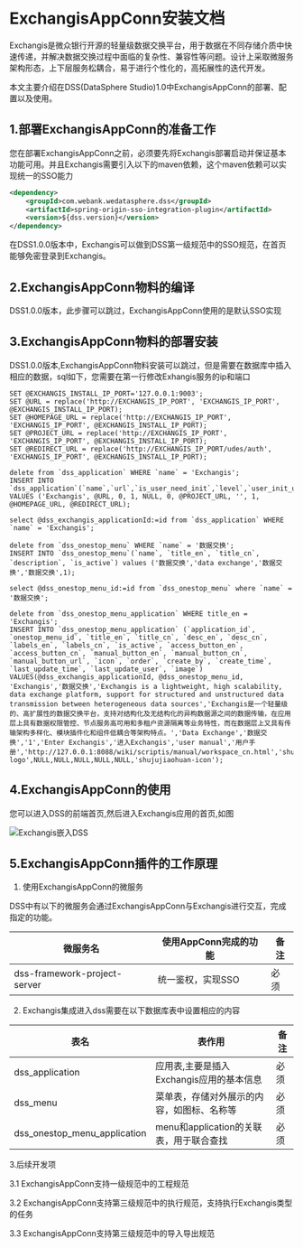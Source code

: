 # ExchangisAppConn安装文档
Exchangis是微众银行开源的轻量级数据交换平台，用于数据在不同存储介质中快速传递，并解决数据交换过程中面临的复杂性、兼容性等问题。设计上采取微服务架构形态，上下层服务松耦合，易于进行个性化的，高拓展性的迭代开发。

本文主要介绍在DSS(DataSphere Studio)1.0中ExchangisAppConn的部署、配置以及使用。



## 1.部署ExchangisAppConn的准备工作

您在部署ExchangisAppConn之前，必须要先将Exchangis部署启动并保证基本功能可用。并且Exchangis需要引入以下的maven依赖，这个maven依赖可以实现统一的SSO能力
```xml
<dependency>
    <groupId>com.webank.wedatasphere.dss</groupId>
    <artifactId>spring-origin-sso-integration-plugin</artifactId>
    <version>${dss.version}</version>
</dependency>
```
在DSS1.0.0版本中，Exchangis可以做到DSS第一级规范中的SSO规范，在首页能够免密登录到Exchangis。


## 2.ExchangisAppConn物料的编译

DSS1.0.0版本，此步骤可以跳过，ExchangisAppConn使用的是默认SSO实现

## 3.ExchangisAppConn物料的部署安装

DSS1.0.0版本,ExchangisAppConn物料安装可以跳过，但是需要在数据库中插入相应的数据，sql如下，您需要在第一行修改Exhangis服务的ip和端口
```roomsql
SET @EXCHANGIS_INSTALL_IP_PORT='127.0.0.1:9003';
SET @URL = replace('http://EXCHANGIS_IP_PORT', 'EXCHANGIS_IP_PORT', @EXCHANGIS_INSTALL_IP_PORT);
SET @HOMEPAGE_URL = replace('http://EXCHANGIS_IP_PORT', 'EXCHANGIS_IP_PORT', @EXCHANGIS_INSTALL_IP_PORT);
SET @PROJECT_URL = replace('http://EXCHANGIS_IP_PORT', 'EXCHANGIS_IP_PORT', @EXCHANGIS_INSTALL_IP_PORT);
SET @REDIRECT_URL = replace('http://EXCHANGIS_IP_PORT/udes/auth', 'EXCHANGIS_IP_PORT', @EXCHANGIS_INSTALL_IP_PORT);

delete from `dss_application` WHERE `name` = 'Exchangis';
INSERT INTO `dss_application`(`name`,`url`,`is_user_need_init`,`level`,`user_init_url`,`exists_project_service`,`project_url`,`enhance_json`,`if_iframe`,`homepage_url`,`redirect_url`) VALUES ('Exchangis', @URL, 0, 1, NULL, 0, @PROJECT_URL, '', 1, @HOMEPAGE_URL, @REDIRECT_URL);

select @dss_exchangis_applicationId:=id from `dss_application` WHERE `name` = 'Exchangis';

delete from `dss_onestop_menu` WHERE `name` = '数据交换';
INSERT INTO `dss_onestop_menu`(`name`, `title_en`, `title_cn`, `description`, `is_active`) values ('数据交换','data exchange','数据交换','数据交换',1);

select @dss_onestop_menu_id:=id from `dss_onestop_menu` where `name` = '数据交换';

delete from `dss_onestop_menu_application` WHERE title_en = 'Exchangis';
INSERT INTO `dss_onestop_menu_application` (`application_id`, `onestop_menu_id`, `title_en`, `title_cn`, `desc_en`, `desc_cn`, `labels_en`, `labels_cn`, `is_active`, `access_button_en`, `access_button_cn`, `manual_button_en`, `manual_button_cn`, `manual_button_url`, `icon`, `order`, `create_by`, `create_time`, `last_update_time`, `last_update_user`, `image`) 
VALUES(@dss_exchangis_applicationId, @dss_onestop_menu_id, 'Exchangis','数据交换','Exchangis is a lightweight, high scalability, data exchange platform, support for structured and unstructured data transmission between heterogeneous data sources','Exchangis是一个轻量级的、高扩展性的数据交换平台，支持对结构化及无结构化的异构数据源之间的数据传输，在应用层上具有数据权限管控、节点服务高可用和多租户资源隔离等业务特性，而在数据层上又具有传输架构多样化、模块插件化和组件低耦合等架构特点。','Data Exchange','数据交换','1','Enter Exchangis','进入Exchangis','user manual','用户手册','http://127.0.0.1:8088/wiki/scriptis/manual/workspace_cn.html','shujujiaohuan-logo',NULL,NULL,NULL,NULL,NULL,'shujujiaohuan-icon');
```



## 4.ExchangisAppConn的使用
您可以进入DSS的前端首页,然后进入Exchangis应用的首页,如图

![Exchangis嵌入DSS](../Images/安装部署/ExchangisAppConn部署/DSS-Exchangis.png)


## 5.ExchangisAppConn插件的工作原理

1. 使用ExchangisAppConn的微服务

DSS中有以下的微服务会通过ExchangisAppConn与Exchangis进行交互，完成指定的功能。

| 微服务名      | 使用AppConn完成的功能   | 备注                                   |
|-----------------|----------------|----------------------------------------|
| dss-framework-project-server       | 统一鉴权，实现SSO   | 必须                                   |




2. Exchangis集成进入dss需要在以下数据库表中设置相应的内容

| 表名      | 表作用   | 备注                                   |
|-----------------|----------------|----------------------------------------|
| dss_application       | 应用表,主要是插入Exchangis应用的基本信息    | 必须                                   |
| dss_menu     | 菜单表，存储对外展示的内容，如图标、名称等 | 必须                                   |
| dss_onestop_menu_application | menu和application的关联表，用于联合查找 |                    必须                |



3.后续开发项

3.1 ExchangisAppConn支持一级规范中的工程规范

3.2 ExchangisAppConn支持第三级规范中的执行规范，支持执行Exchangis类型的任务

3.3 ExchangisAppConn支持第三级规范中的导入导出规范
